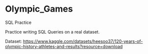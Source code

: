 # Olympic_Games

SQL Practice

Practice writing SQL Queries on a real dataset.

Dataset: https://www.kaggle.com/datasets/heesoo37/120-years-of-olympic-history-athletes-and-results?resource=download
